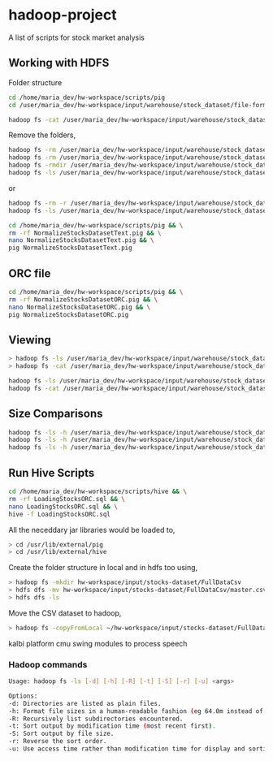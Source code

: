 # hadoop-project

A list of scripts for stock market analysis

## Working with HDFS

Folder structure

```sh
cd /home/maria_dev/hw-workspace/scripts/pig
cd /user/maria_dev/hw-workspace/input/warehouse/stock_dataset/file-formats/text

hadoop fs -cat /user/maria_dev/hw-workspace/input/warehouse/stock_dataset/file-formats/text/part-v004-o000-r-00000
```

Remove the folders,

```sh
hadoop fs -rm /user/maria_dev/hw-workspace/input/warehouse/stock_dataset/file-formats/text/part-v004-o000-r-00000 && \
hadoop fs -rm /user/maria_dev/hw-workspace/input/warehouse/stock_dataset/file-formats/text/_SUCCESS && \
hadoop fs -rmdir /user/maria_dev/hw-workspace/input/warehouse/stock_dataset/file-formats/text && \
hadoop fs -ls /user/maria_dev/hw-workspace/input/warehouse/stock_dataset/file-formats/text
```

or

```sh
hadoop fs -rm -r /user/maria_dev/hw-workspace/input/warehouse/stock_dataset/file-formats/text && \
hadoop fs -ls /user/maria_dev/hw-workspace/input/warehouse/stock_dataset/file-formats/text
```

```sh
cd /home/maria_dev/hw-workspace/scripts/pig && \
rm -rf NormalizeStocksDatasetText.pig && \
nano NormalizeStocksDatasetText.pig && \
pig NormalizeStocksDatasetText.pig
```

## ORC file

```sh
cd /home/maria_dev/hw-workspace/scripts/pig && \
rm -rf NormalizeStocksDatasetORC.pig && \
nano NormalizeStocksDatasetORC.pig && \
pig NormalizeStocksDatasetORC.pig
```

## Viewing

```sh
> hadoop fs -ls /user/maria_dev/hw-workspace/input/warehouse/stock_dataset/file-formats/text
> hadoop fs -cat /user/maria_dev/hw-workspace/input/warehouse/stock_dataset/file-formats/text/part-v003-o000-r-00000
```

```sh
hadoop fs -ls /user/maria_dev/hw-workspace/input/warehouse/stock_dataset/file-formats/orc
hadoop fs -cat /user/maria_dev/hw-workspace/input/warehouse/stock_dataset/file-formats/orc/part-v003-o000-r-00000
```

## Size Comparisons

```sh
hadoop fs -ls -h /user/maria_dev/hw-workspace/input/warehouse/stock_dataset/ # FullDataCsv filesize
hadoop fs -ls -h /user/maria_dev/hw-workspace/input/warehouse/stock_dataset/file-formats/text # text filesize
hadoop fs -ls -h /user/maria_dev/hw-workspace/input/warehouse/stock_dataset/file-formats/orc # orc filesize
```

## Run Hive Scripts

```sh
cd /home/maria_dev/hw-workspace/scripts/hive && \
rm -rf LoadingStocksORC.sql && \
nano LoadingStocksORC.sql && \
hive -f LoadingStocksORC.sql
```

All the neceddary jar libraries would be loaded to,

```sh
> cd /usr/lib/external/pig
> cd /usr/lib/external/hive
```

Create the folder structure in local and in hdfs too using,

```sh
> hadoop fs -mkdir hw-workspace/input/stocks-dataset/FullDataCsv
> hdfs dfs -mv hw-workspace/input/stocks-dataset/FullDataCsv/master.csv hw-workspace/input/stocks-dataset/
> hdfs dfs -ls
```

Move the CSV dataset to hadoop,

```sh
> hadoop fs -copyFromLocal ~/hw-workspace/input/stocks-dataset/FullDataCsv/* hw-workspace/input/stocks-dataset/FullDataCsv
```

kalbi platform
cmu swing modules to process speech

### Hadoop commands

```sh
Usage: hadoop fs -ls [-d] [-h] [-R] [-t] [-S] [-r] [-u] <args>

Options:
-d: Directories are listed as plain files.
-h: Format file sizes in a human-readable fashion (eg 64.0m instead of 67108864).
-R: Recursively list subdirectories encountered.
-t: Sort output by modification time (most recent first).
-S: Sort output by file size.
-r: Reverse the sort order.
-u: Use access time rather than modification time for display and sorting.
```
